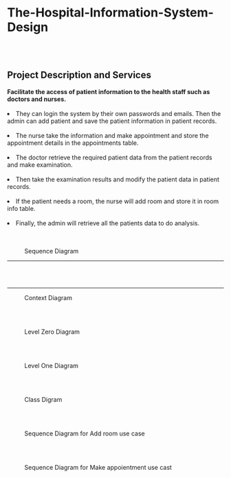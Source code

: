 # The-Hospital-Information-System-Design
<br>
<br>
<h2>Project Description and Services</h2>
<p>
  <dt>
    <strong>Facilitate the access of patient information to the health staff such as doctors and nurses.</strong>
    <br>
    <br>
    <li>
      They can login the system by their own passwords and emails. 
      Then the admin can add patient and save the patient information in patient records. 
    </li>
    <br>
    <li>The nurse take the information and make appointment and store the appointment details in the appointments table.</li>
    <br>
    <li>The doctor retrieve the required patient data from the patient records and make examination.</li>
    <br>
    <li>Then take the examination results and modify the patient data in patient records.</li>
    <br>
    <li>If the patient needs a room, the nurse will add room and store it in room info table.</li>
    <br>
    <li>Finally, the admin will retrieve all the patients data to do analysis.</li>
    <br>
  </dt>
  <br>
  <figure>
<img src ="https://user-images.githubusercontent.com/114557942/210154582-e6ad8291-809b-467c-9ba8-c624ebd43d96.jpeg" alt="" title ="">
    <figcaption>Sequence Diagram</figcaption>
    </figure>
 <hr>
<br>
<br>
</p>
<hr>
<p>
  <figure>
<img src ="https://user-images.githubusercontent.com/114557942/210154650-102d4d0f-642d-4d4b-a545-b8e49fd8a0e4.PNG" alt="" title ="">
    <figcaption>Context Diagram</figcaption>
    </figure>
<br>
<br>
</p>
<p>
  <figure>
<img src ="https://user-images.githubusercontent.com/114557942/210154665-b40a3c8b-6f37-454f-ab0d-e8f0b7d5485c.jpeg" alt="" title ="">
    <figcaption>Level Zero Diagram</figcaption>
    </figure>
  </p>
<br>
<br>
<p>
  <figure>
<img src ="https://user-images.githubusercontent.com/114557942/210154717-c57f7442-4de7-4100-9a3b-557965b1abb1.jpeg" alt="" title ="">
    <figcaption>Level One Diagram</figcaption>
    </figure>
  </p>
<br>
<br>
<p>
  <figure>
<img src ="https://user-images.githubusercontent.com/114557942/210154786-15941613-08e2-4f33-b341-d435e15b6320.jpeg" alt="" title ="">
    <figcaption>Class Digram</figcaption>
    </figure>
  </p>
<br>
<br>
<p>
  <figure>
<img src ="https://user-images.githubusercontent.com/114557942/210154811-77e3edaf-4440-464f-b7ea-a08806fc751f.jpeg" alt="" title ="">
    <figcaption>Sequence Diagram for Add room use case </figcaption>
    </figure>
  </p>
<br>
<br>
<p>
  <figure>
<img src ="https://user-images.githubusercontent.com/114557942/210154818-de6e6b01-dd2a-4c61-ad61-d5634b294211.jpeg" alt="" title ="">
    <figcaption>Sequence Diagram for Make appoientment use cast </figcaption>
    </figure>
  </p>
<br>
<br>
